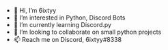 - 👋 Hi, I’m 6ixtyy
- 👀 I’m interested in Python, Discord Bots
- 🌱 I’m currently learning Discord.py
- 💞️ I’m looking to collaborate on small python projects
- 📫 Reach me on Discord, 6ixtyy#8338

<!---
alexamin144/alexamin144 is a ✨ special ✨ repository because its `README.md` (this file) appears on your GitHub profile.
You can click the Preview link to take a look at your changes.
--->
